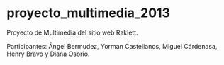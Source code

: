proyecto_multimedia_2013
========================

Proyecto de Multimedia del sitio web Raklett.

Participantes: Ángel Bermudez, Yorman Castellanos, Miguel Cárdenasa, Henry Bravo y Diana Osorio.
